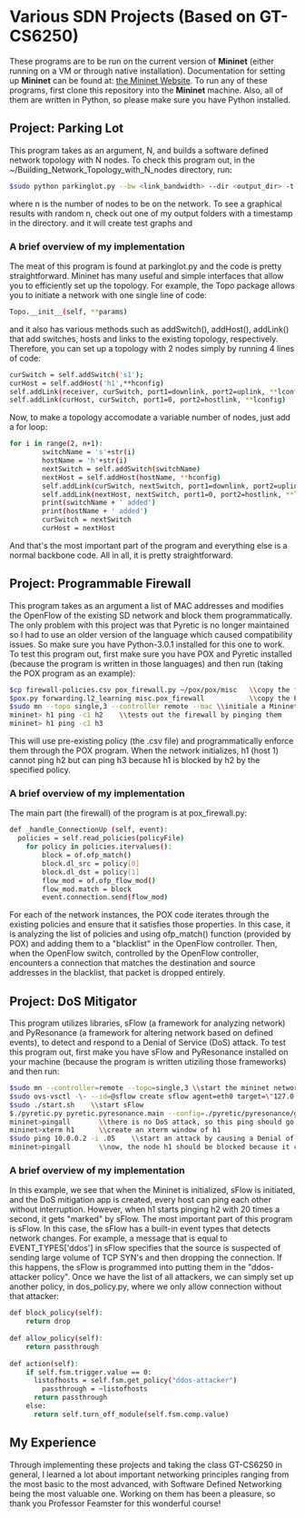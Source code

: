 Various SDN Projects (Based on GT-CS6250)
=========
These programs are to be run on the current version of **Mininet** (either running on a VM or through native installation).
Documentation for setting up **Mininet** can be found at: [the Mininet Website](http://mininet.org/download/).
To run any of these programs, first clone this repository into the **Mininet** machine. Also, all of them are written in Python, so please make sure you have Python installed. 

## Project: Parking Lot
This program takes as an argument, N, and builds a software defined network topology with N nodes.
To check this program out, in the ~/Building_Network_Topology_with_N_nodes directory, run: 
```bash
$sudo python parkinglot.py --bw <link_bandwidth> --dir <output_dir> -t <expt_duration> -n <n>
```
where n is the number of nodes to be on the network. To see a graphical results with random n, check out one of my output folders with a timestamp in the directory. 
and it will create test graphs and 
### A brief overview of my implementation
The meat of this program is found at parkinglot.py and the code is pretty straightforward. Mininet has many useful and simple interfaces that allow you to efficiently set up the topology. For example, the Topo package allows you to initiate a network with one single line of code:
```bash
Topo.__init__(self, **params)
```
and it also has various methods such as addSwitch(), addHost(), addLink() that add switches, hosts and links to the existing topology, respectively. Therefore, you can set up a topology with 2 nodes simply by running 4 lines of code:
```bash
curSwitch = self.addSwitch('s1');
curHost = self.addHost('h1',**hconfig)
self.addLink(receiver, curSwitch, port1=downlink, port2=uplink, **lconfig)
self.addLink(curHost, curSwitch, port1=0, port2=hostlink, **lconfig)
```
Now, to make a topology accomodate a variable number of nodes, just add a for loop:
```bash
for i in range(2, n+1):
		switchName = 's'+str(i)
		hostName = 'h'+str(i)
		nextSwitch = self.addSwitch(switchName)
		nextHost = self.addHost(hostName, **hconfig)
		self.addLink(curSwitch, nextSwitch, port1=downlink, port2=uplink, **lconfig)
		self.addLink(nextHost, nextSwitch, port1=0, port2=hostlink, **lconfig)
		print(switchName + ' added')
		print(hostName + ' added')
		curSwitch = nextSwitch
		curHost = nextHost
```
And that's the most important part of the program and everything else is a normal backbone code. All in all, it is pretty straightforward.
## Project: Programmable Firewall
This program takes as an argument a list of MAC addresses and modifies the OpenFlow of the existing SD network and block them programmatically. 
The only problem with this project was that Pyretic is no longer maintained so I had to use an older version of the language which caused compatibility issues. So make sure you have Python-3.0.1 installed for this one to work. 
To test this program out, first make sure you have POX and Pyretic installed (because the program is written in those languages) and then run (taking the POX program as an example):
```bash
$cp firewall-policies.csv pox_firewall.py ~/pox/pox/misc   \\copy the firewall policy
$pox.py forwarding.l2_learning misc.pox_firewall           \\copy the POX code
$sudo mn --topo single,3 --controller remote --mac \\initiale a Mininet network
mininet> h1 ping -c1 h2    \\tests out the firewall by pinging them
mininet> h1 ping -c1 h3
```
This will use pre-existing policy (the .csv file) and programmatically enforce them through the POX program. When the network initializes, h1 (host 1) cannot ping h2 but can ping h3 because h1 is blocked by h2 by the specified policy. 
### A brief overview of my implementation
The main part (the firewall) of the program is at pox_firewall.py:
```bash
def _handle_ConnectionUp (self, event):
  policies = self.read_policies(policyFile)
    for policy in policies.itervalues():
	    block = of.ofp_match()
	    block.dl_src = policy[0]
	    block.dl_dst = policy[1]
	    flow_mod = of.ofp_flow_mod()
	    flow_mod.match = block
	    event.connection.send(flow_mod)
```
For each of the network instances, the POX code iterates through the existing policies and ensure that it satisfies those properties. In this case, it is analyzing the list of policies and using ofp_match() function (provided by POX) and adding them to a "blacklist" in the OpenFlow controller. Then, when the OpenFlow switch, controlled by the OpenFlow controller, encounters a connection that matches the destination and source addresses in the blacklist, that packet is dropped entirely. 
## Project: DoS Mitigator
This program utilizes libraries, sFlow (a framework for analyzing network) and PyResonance (a framework for altering network based on defined events), to detect and respond to a Denial of Service (DoS) attack.
To test this program out, first make you have sFlow and PyResonance installed on your machine (because the program is written utiziling those frameworks) and then run:
```bash
$sudo mn --controller=remote --topo=single,3 \\start the mininet network
$sudo ovs-vsctl -\- --id=@sflow create sflow agent=eth0 target=\"127.0.0.1:6343\" sampling=2 polling=20 -\- -\- set bridge s1 sflow=@sflow \\create a local sFlow agent
$sudo ./start.sh    \\start sFlow
$./pyretic.py pyretic.pyresonance.main --config=./pyretic/pyresonance/global.config --mode=manual   \\start the DoS mitigation app
mininet>pingall       \\there is no DoS attack, so this ping should go through
mininet>xterm h1      \\create an xterm window of h1
$sudo ping 10.0.0.2 -i .05    \\start an attack by causing a Denial of Service
mininet>pingall       \\now, the node h1 should be blocked because it caused DoS
```
### A brief overview of my implementation
In this example, we see that when the Mininet is initialized, sFlow is initiated, and the DoS mitigation app is created, every host can ping each other without interruption. However, when h1 starts pinging h2 with 20 times a second, it gets "marked" by sFlow. The most important part of this program is sFlow. In this case, the sFlow has a built-in event types that detects network changes. For example, a message that is equal to EVENT_TYPES['ddos'] in sFlow specifies that the source is suspected of sending large volume of TCP SYN's and then dropping the connection. If this happens, the sFlow is programmed into putting them in the "ddos-attacker policy". Once we have the list of all attackers, we can simply set up another policy, in dos_policy.py, where we only allow connection without that attacker:
```bash
def block_policy(self):
    return drop
        
def allow_policy(self):
    return passthrough
    
def action(self):
    if self.fsm.trigger.value == 0:
      listofhosts = self.fsm.get_policy("ddos-attacker")
	    passthrough = ~listofhosts	            
      return passthrough
    else:
      return self.turn_off_module(self.fsm.comp.value)
```
## My Experience
Through implementing these projects and taking the class GT-CS6250 in general, I learned a lot about important networking principles ranging from the most basic to the most advanced, with Software Defined Networking being the most valuable one. Working on them has been a pleasure, so thank you Professor Feamster for this wonderful course!
